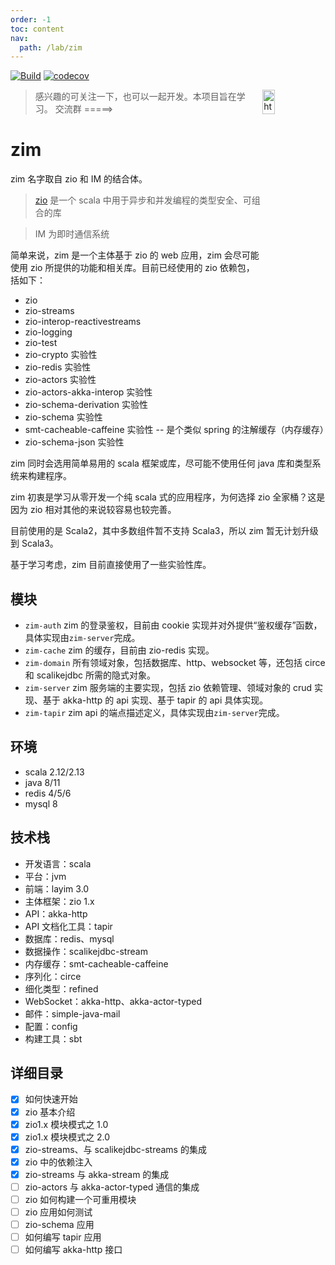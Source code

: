 ```yaml
---
order: -1
toc: content
nav:
  path: /lab/zim
---
```


[![Build](https://github.com/bitlap/zim/actions/workflows/ScalaCI.yml/badge.svg?branch=master)](https://github.com/bitlap/zim/actions/workflows/ScalaCI.yml)
[![codecov](https://codecov.io/gh/bitlap/zim/branch/master/graph/badge.svg?token=V95ZMWUUCE)](https://codecov.io/gh/bitlap/zim)

<img align="right" width="20%" height="10%" src="/images/group.JPG" alt="https://bitlap.org">

> 感兴趣的可关注一下，也可以一起开发。本项目旨在学习。 交流群 =====>

# zim

zim 名字取自 zio 和 IM 的结合体。

> [zio](https://github.com/zio/zio) 是一个 scala 中用于异步和并发编程的类型安全、可组合的库

> IM 为即时通信系统

简单来说，zim 是一个主体基于 zio 的 web 应用，zim 会尽可能使用 zio 所提供的功能和相关库。目前已经使用的 zio 依赖包，括如下：

- zio
- zio-streams
- zio-interop-reactivestreams
- zio-logging
- zio-test
- zio-crypto 实验性
- zio-redis 实验性
- zio-actors 实验性
- zio-actors-akka-interop 实验性
- zio-schema-derivation 实验性
- zio-schema 实验性
- smt-cacheable-caffeine 实验性 -- 是个类似 spring 的注解缓存（内存缓存）
- zio-schema-json 实验性

zim 同时会选用简单易用的 scala 框架或库，尽可能不使用任何 java 库和类型系统来构建程序。

zim 初衷是学习从零开发一个纯 scala 式的应用程序，为何选择 zio 全家桶？这是因为 zio 相对其他的来说较容易也较完善。

目前使用的是 Scala2，其中多数组件暂不支持 Scala3，所以 zim 暂无计划升级到 Scala3。

基于学习考虑，zim 目前直接使用了一些实验性库。

## 模块

- `zim-auth` zim 的登录鉴权，目前由 cookie 实现并对外提供“鉴权缓存”函数，具体实现由`zim-server`完成。
- `zim-cache` zim 的缓存，目前由 zio-redis 实现。
- `zim-domain` 所有领域对象，包括数据库、http、websocket 等，还包括 circe 和 scalikejdbc 所需的隐式对象。
- `zim-server` zim 服务端的主要实现，包括 zio 依赖管理、领域对象的 crud 实现、基于 akka-http 的 api 实现、基于 tapir 的 api 具体实现。
- `zim-tapir` zim api 的端点描述定义，具体实现由`zim-server`完成。

## 环境

- scala 2.12/2.13
- java 8/11
- redis 4/5/6
- mysql 8

## 技术栈

- 开发语言：scala
- 平台：jvm
- 前端：layim 3.0
- 主体框架：zio 1.x
- API：akka-http
- API 文档化工具：tapir
- 数据库：redis、mysql
- 数据操作：scalikejdbc-stream
- 内存缓存：smt-cacheable-caffeine
- 序列化：circe
- 细化类型：refined
- WebSocket：akka-http、akka-actor-typed
- 邮件：simple-java-mail
- 配置：config
- 构建工具：sbt

## 详细目录

- [x] 如何快速开始
- [x] zio 基本介绍
- [x] zio1.x 模块模式之 1.0
- [x] zio1.x 模块模式之 2.0
- [x] zio-streams、与 scalikejdbc-streams 的集成
- [x] zio 中的依赖注入
- [x] zio-streams 与 akka-stream 的集成
- [ ] zio-actors 与 akka-actor-typed 通信的集成
- [ ] zio 如何构建一个可重用模块
- [ ] zio 应用如何测试
- [ ] zio-schema 应用
- [ ] 如何编写 tapir 应用
- [ ] 如何编写 akka-http 接口
